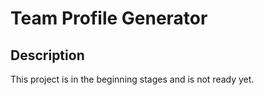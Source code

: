 # Team Profile Generator

## Description
This project is in the beginning stages and is not ready yet.

